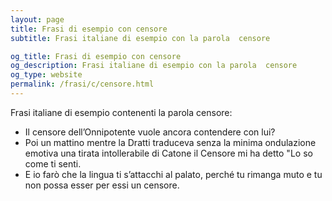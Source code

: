 ```yaml
---
layout: page
title: Frasi di esempio con censore 
subtitle: Frasi italiane di esempio con la parola  censore

og_title: Frasi di esempio con censore 
og_description: Frasi italiane di esempio con la parola  censore
og_type: website
permalink: /frasi/c/censore.html
---
```


Frasi italiane di esempio contenenti la parola censore:


- Il censore dell’Onnipotente vuole ancora contendere con lui?
- Poi un mattino mentre la Dratti traduceva senza la minima ondulazione emotiva una tirata intollerabile di Catone il Censore mi ha detto "Lo so come ti senti.
- E io farò che la lingua ti s’attacchi al palato, perché tu rimanga muto e tu non possa esser per essi un censore.
